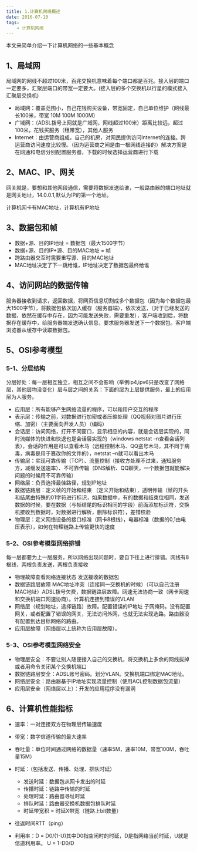 ```yaml
---
title: 1.计算机网络概述
date: 2016-07-10
tags:
    - 计算机网络
---
```


本文来简单介绍一下计算机网络的一些基本概念
<!-- more -->

## 1、局域网
局域网的网线不超过100米，百兆交换机意味着每个端口都是百兆。接入层的端口一定要多，汇聚层端口的带宽一定要大。(接入层的多个交换机以行星的模式接入汇聚层交换机)

- 局域网：覆盖范围小，自己花钱购买设备，带宽固定，自己单位维护（网线最长100米，带宽 10M 100M 1000M）
- 广域网：（ADSL拨号上网就是广域网，网线超过100米）距离比较远，超过100米，花钱买服务（租带宽），其他人服务
- Internet：由运营商组成，自己的机房，对网民提供访问Internet的连接。跨运营商访问速度比较慢。（因为运营商之间是由一根网线连接的）解决方案是在网通和电信分别配置服务器，下载的时候选择运营商进行下载

## 2、MAC、IP、网关
网关就是，要想和其他网段通信，需要将数据发送给谁，一般路由器的端口地址就是网关地址，14.0.0.1,默认为IP的第一个地址。

计算机网卡有MAC地址，计算机有IP地址
## 3、数据包和帧
- 数据+源、目的IP地址 = 数据包（最大1500字节）
- 数据+源、目的IP+源、目的MAC地址 = 帧
- 跨路由器交互时需要重写源、目的MAC地址
- MAC地址决定了下一跳给谁，IP地址决定了数据包最终给谁
## 4、访问网站的数据传输
服务器接收到请求，返回数据，将网页信息切割成多个数据包（因为每个数据包最大1500字节），将数据包依次加入缓存（服务器端），依次发送，（对于已经发送的数据，依然在缓存中存在，因为可能发送失败，需要重发），客户端收到后，将数据存在缓存中，给服务器端发送确认信息，要求服务器发送下一个数据包。客户端浏览器从缓存中读取数据包。

## 5、OSI参考模型
### 5-1、分层结构

分层好处：每一层相互独立，相互之间不会影响（举例ip4,ipv6只是改变了网络层，其他层均没变化）层与层之间的关系：下面的层为上层提供服务，最上的应用层为人服务。

- 应用层：所有能够产生网络流量的程序，可以和用户交互的程序
- 表示层：传输之前，对数据进行加密或者压缩处理（QQ视频对图片进行压缩、加密）（主要面向开发人员）（编码）
- 会话层：访问网络，打开不同窗口，显示相应的内容，就是会话层实现的，同时流媒体的快进和快退也是会话层实现的（windows netstat –n查看会话列表），会话的作用是可以查看木马（远程控制木马、QQ盗号木马，其不同于病毒，病毒是用于篡改你的文件的），netstat –n就可以看出木马
- 传输层：实现可靠传输（TCP）、流量控制（接收方处理不过来，通知服务方，减缓发送速率）、不可靠传输（DNS解析、QQ聊天，一个数据包就能解决问题的时候用不可靠传输）
- 网络层：负责选择最佳路径，规划IP地址
- 数据链路层：定义帧的开始和结束 （定义开始和结束），透明传输（帧的开头和结尾由特殊的01字符进行标识，如果数据中，有的数据和结束位相同，发送数据的时候，要在数据（与帧结尾的标识相同的字段）前面添加标识符，交换机接收到数据时，对数据进行解析，删除标识符），差错校验
- 物理层：定义网络设备的接口标准（网卡8根线），电器标准（数据的0,1由电压表示），如何在物理链路上传输更快的速度
### 5-2、OSI参考模型网络排错

每一层都要为上一层服务，所以网络出现问题时，要自下往上进行排错。网线有8根线，两根负责发送，两根负责接收

- 物理故障查看网络连接状态 发送接收的数据包
- 数据链路层故障 MAC地址冲突（连接同一交换机的时候）（可以自己注册MAC地址）ADSL拨号欠费，数据链路层故障。网速无法协商一致（网卡网速和交换机端口网速协商）。计算机连接到错误的VLAN
- 网络层（规划地址，选择链路）故障。配置错误的IP地址 子网掩码。没有配置网关，或者配置了错误的网关，无法访问外网，也就无法实现选路。路由器没有配置到达目标网络的路由。
- 应用层故障（网络层以上统称为应用层故障）。
### 5-3、OSI参考模型网络安全

- 物理层安全：不要让别人随便接入自己的交换机，将交换机上多余的网线拔掉或者用命令关闭某个交换机端口
- 数据链路层安全：ADSL账号密码。划分VLAN。交换机端口绑定MAC地址。
- 网络层安全：路由器基于IP地址实现流量控制（使用ACL控制数据包流量）
- 应用层安全（网络层以上）：开发的应用程序没有漏洞
## 6、计算机性能指标
- 速率：一对连接双方在物理层传输速度
- 带宽：数字信道传输的最大速率
- 吞吐量：单位时间通过网络的数据量（速率5M，速率10M，带宽100M，吞吐量15M）
- 时延：（包括发送、传播、处理、排队时延）
  - 发送时延：数据包从网卡发出的时延
  - 传播时延：链路中传输的时延
  -   处理时延：路由器寻址时延
  - 排队时延：路由器交换机数据包排队时延
  - 时延带宽积 = 时延X带宽（链路上bit数量）

- 往返时间RTT（ping）
- 利用率：D = D0/(1-U)其中D0指空闲时的时延，D是指网络当前时延，U就是信道利用率。
U = 1-D0/D

